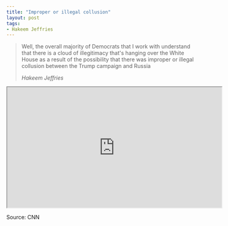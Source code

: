 ```yaml
---
title: "Improper or illegal collusion"
layout: post
tags:
- Hakeem Jeffries
---
```


> Well, the overall majority of Democrats that I work with understand that there is a cloud of illegitimacy that's hanging over the White House as a result of the possibility that there was improper or illegal collusion between the Trump campaign and Russia
>
> <cite>Hakeem Jeffries</cite>

<iframe width="560" height="315" src="https://grabien.com/getmedia.php?id=1745949&amp;key=8f1736a05ac523535e252949ba7bfb19&amp;userid=17087" title="Hakeem Jeffries"></iframe>

Source: CNN
